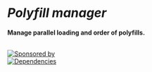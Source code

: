 # _Polyfill manager_

**Manage parallel loading and order of polyfills.**

<br/>[![Sponsored by][sponsor-img]][sponsor]<br/>[![Dependencies][deps-img]][deps]

[sponsor]: https://www.sebastian-software.de
[deps]: https://david-dm.org/sebastian-software/polyfill-manager
[sponsor-img]: https://badgen.net/badge/Sponsored%20by/Sebastian%20Software/692446
[deps-img]: https://badgen.net/david/dep/sebastian-software/polyfill-manager
